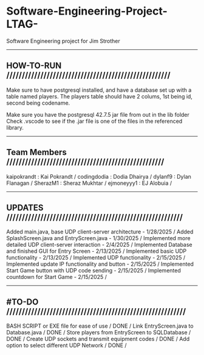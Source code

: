 # Software-Engineering-Project-LTAG-
Software Engineering project for Jim Strother

----------------------------------------------------------------
HOW-TO-RUN /////////////////////////////////////////////////////
----------------------------------------------------------------

Make sure to have postgresql installed, and have a database set up with a table named players.
The players table should have 2 colums, 1st being id, second being codename.

Make sure you have the postgresql 42.7.5 jar file from out in the lib folder
Check .vscode to see if the .jar file is one of the files in the referenced library.



----------------------------------------------------------------
Team Members ///////////////////////////////////////////////////
----------------------------------------------------------------
kaipokrandt : Kai Pokrandt /
codingdodia : Dodia Dhairya /
dylanf9     : Dylan Flanagan /
SherazM1    : Sheraz Mukhtar /
ejmoneyyy1  : EJ Alobuia /

-----------------------------------------------------------------
UPDATES /////////////////////////////////////////////////////////
-----------------------------------------------------------------
Added main.java, base UDP client-server architecture     - 1/28/2025 /
Added SplashScreen.java and EntryScreen.java             - 1/30/2025 /
Implemented more detailed UDP client-server interaction  - 2/4/2025  /
Implemented Database and finished GUI for Entry Screen   - 2/13/2025 /
Implemented basic UDP functionality                      - 2/13/2025 /
Implemented UDP functionality                            - 2/15/2025 /
Implemented update IP functionality and button           - 2/15/2025 /
Implemented Start Game button with UDP code sending      - 2/15/2025 /
Implemented countdown for Start Game                     - 2/15/2025 /

-----------------------------------------------------------------
#TO-DO //////////////////////////////////////////////////////////
-----------------------------------------------------------------

BASH SCRIPT or EXE file for ease of use / DONE /
Link EntryScreen.java to Database.java / DONE /
Store players from EntryScreen to SQLDatabase / DONE /
Create UDP sockets and transmit equipment codes / DONE /
Add option to select different UDP Network / DONE /



